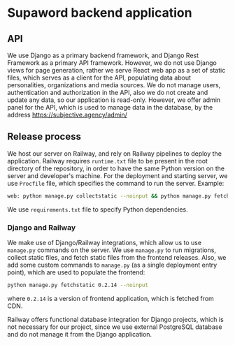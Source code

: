 # Supaword backend application

## API

We use Django as a primary backend framework, and Django Rest Framework as a primary API framework.
However, we do not use Django views for page generation, rather we serve React web app as a set of static files,
which serves as a client for the API, populating data about personalities, 
organizations and media sources.
We do not manage users, authentication and authorization in the API, also we do not create and update any data,
so our application is read-only.
However, we offer admin panel for the API, which is used to manage data in the database, by the address
https://subjective.agency/admin/

## Release process

We host our server on Railway, and rely on Railway pipelines to deploy the application.
Railway requires `runtime.txt` file to be present in the root directory of the repository, 
in order to have the same Python version on the server and developer's machine.
For the deployment and starting server, we use `Procfile` file, which specifies the command to run the server.
Example:
```bash
web: python manage.py collectstatic --noinput && python manage.py fetchstatic 0.2.14 --noinput && gunicorn supaword.wsgi --log-level=info --log-file=-
```

We use `requirements.txt` file to specify Python dependencies.

### Django and Railway

We make use of Django/Railway integrations, which allow us to use `manage.py` commands on the server.
We use `manage.py` to run migrations, collect static files, and fetch static files from the frontend releases.
Also, we add some custom commands to `manage.py` (as a single deployment entry point), 
which are used to populate the frontend:
```bash
python manage.py fetchstatic 0.2.14 --noinput
```
where `0.2.14` is a version of frontend application, which is fetched from CDN.

Railway offers functional database integration for Django projects, which is not necessary for our project,
since we use external PostgreSQL database and do not manage it from the Django application.
